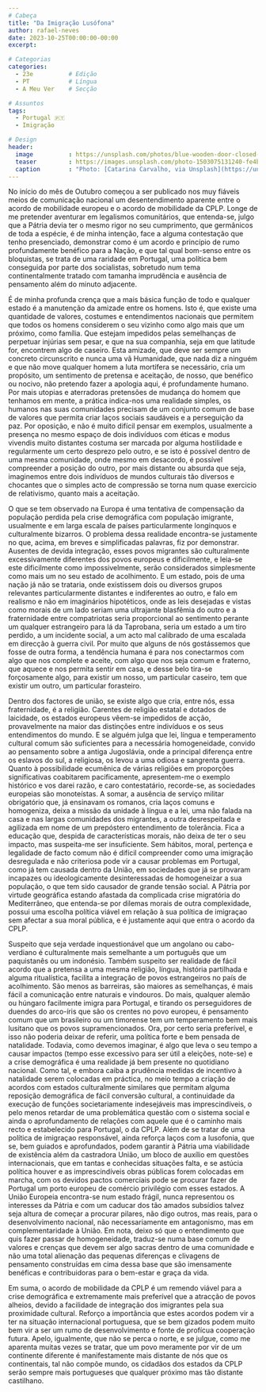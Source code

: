 ```yaml
---
# Cabeça
title: "Da Imigração Lusófona"
author: rafael-neves
date: 2023-10-25T00:00:00-00:00
excerpt:

# Categorias
categories:
  - 23e          # Edição
  - PT           # Língua
  - A Meu Ver    # Secção

# Assuntos
tags:
  - Portugal 🇵🇹
  - Imigração

# Design
header:
  image          : https://unsplash.com/photos/blue-wooden-door-closed-with-46-sign-cqMwRNd0i7I
  teaser         : https://images.unsplash.com/photo-1503075131240-fe4b3a7fa473?q=80&w=2787&auto=format&fit=crop&ixlib=rb-4.0.3&ixid=M3wxMjA3fDB8MHxwaG90by1wYWdlfHx8fGVufDB8fHx8fA%3D%3D
  caption        : "Photo: [Catarina Carvalho, via Unsplash](https://unsplash.com/photos/blue-wooden-door-closed-with-46-sign-cqMwRNd0i7I)"
---
```


No início do mês de Outubro começou a ser publicado nos muy fiáveis meios de comunicação nacional um desentendimento aparente entre o acordo de mobilidade europeu e o acordo de mobilidade da CPLP. Longe de me pretender aventurar em legalismos comunitários, que entenda-se, julgo que a Pátria devia ter o mesmo rigor no seu cumprimento, que germânicos de toda a espécie, é de minha intenção, face a alguma contestação que tenho presenciado, demonstrar como é um acordo e princípio de rumo profundamente benéfico para a Nação, e que tal qual bom-senso entre os bloquistas, se trata de uma raridade em Portugal, uma política bem conseguida por parte dos socialistas, sobretudo num tema continentalmente tratado com tamanha imprudência e ausência de pensamento além do minuto adjacente.

É de minha profunda crença que a mais básica função de todo e qualquer estado é a manutenção da amizade entre os homens. Isto é, que existe uma quantidade de valores, costumes e entendimentos nacionais que permitem que todos os homens considerem o seu vizinho como algo mais que um próximo, como família. Que estejam impedidos pelas semelhanças de perpetuar injúrias sem pesar, e que na sua companhia, seja em que latitude for, encontrem algo de caseiro. Esta amizade, que deve ser sempre um concreto circunscrito e nunca uma vã Humanidade, que nada diz a ninguém e que não move qualquer homem a luta mortífera se necessário, cria um propósito, um sentimento de pretensa e aceitação, de nosso, que benéfico ou nocivo, não pretendo fazer a apologia aqui, é profundamente humano. Por mais utopias e aterradoras pretensões de mudança do homem que tenhamos em mente, a prática indica-nos uma realidade simples, os humanos nas suas comunidades precisam de um conjunto comum de base de valores que permita criar laços sociais saudáveis e a perseguição da paz. Por oposição, e não é muito difícil pensar em exemplos, usualmente a presença no mesmo espaço de dois indivíduos com éticas e modus vivendis muito distantes costuma ser marcada por alguma hostilidade e regularmente um certo desprezo pelo outro, e se isto é possível dentro de uma mesma comunidade, onde mesmo em desacordo, é possível compreender a posição do outro, por mais distante ou absurda que seja, imaginemos entre dois indivíduos de mundos culturais tão diversos e chocantes que o simples acto de compressão se torna num quase exercicio de relativismo, quanto mais a aceitação.

O que se tem observado na Europa é uma tentativa de compensação da população perdida pela crise demográfica com população imigrante, usualmente e em larga escala de países particularmente longínquos e culturalmente bizarros. O problema dessa realidade encontra-se justamente no que, acima, em breves e simplificadas palavras, fiz por demonstrar. Ausentes de devida integração, esses povos migrantes são culturalmente excessivamente diferentes dos povos europeus e dificilmente, e leia-se este dificilmente como impossivelmente, serão considerados simplesmente como mais um no seu estado de acolhimento. E um estado, pois de uma nação já não se trataria, onde existissem dois ou diversos grupos relevantes particularmente distantes e indiferentes ao outro, e falo em realismo e não em imaginários hipotéticos, onde as leis desejadas e vistas como morais de um lado seriam uma ultrajante blasfêmia do outro e a fraternidade entre compatriotas seria proporcional ao sentimento perante um qualquer estrangeiro para lá da Taprobana, seria um estado a um tiro perdido, a um incidente social, a um acto mal calibrado de uma escalada em direcção à guerra civil. Por muito que alguns de nós gostássemos que fosse de outra forma, a tendência humana é para nos conectarmos com algo que nos complete e aceite, com algo que nos seja comum e fraterno, que aquece e nos permita sentir em casa, e desse belo tira-se forçosamente algo, para existir um nosso, um particular caseiro, tem que existir um outro, um particular forasteiro. 

Dentro dos factores de união, se existe algo que cria, entre nós, essa fraternidade, é a religião. Carentes de religião estatal e dotados de laicidade, os estados europeus vêem-se impedidos de acção, provavelmente na maior das distinções entre indivíduos e os seus entendimentos do mundo. E se alguém julga que lei, língua e temperamento cultural comum são suficientes para a necessária homogeneidade, convido ao pensamento sobre a antiga Jugoslávia, onde a principal diferença entre os eslavos do sul, a religiosa, os levou a uma odiosa e sangrenta guerra. Quanto à possibilidade ecumênica de várias religiões em proporções significativas coabitarem pacificamente, apresentem-me o exemplo histórico e vos darei razão, e caro contestatário, recorde-se, as sociedades europeias são monoteístas. A somar, a ausência de serviço militar obrigatório que, já ensinavam os romanos, cria laços comuns e homogeniza, deixa a missão da unidade à língua e a lei, uma não falada na casa e nas largas comunidades dos migrantes, a outra desrespeitada e agilizada em nome de um prepóstero entendimento de tolerância. Fica a educação que, despida de características morais, não deixa de ter o seu impacto, mas suspeita-me ser insuficiente. Sem hábitos, moral, pertença e legalidade de facto comum não é difícil compreender como uma imigração desregulada e não criteriosa pode vir a causar problemas em Portugal, como já tem causada dentro da União, em sociedades que já se provaram incapazes ou ideologicamente desinteressadas de homogeneizar a sua população, o que tem sido causador de grande tensão social. A Pátria por virtude geográfica estando afastada da complicada crise migratória do Mediterrâneo, que entenda-se por dilemas morais de outra complexidade, possui uma escolha política viável em relação à sua política de imigraçao sem afectar a sua moral pública, e é justamente aqui que entra o acordo da CPLP.

Suspeito que seja verdade inquestionável que um angolano ou cabo-verdiano é culturalmente mais semelhante a um português que um paquistanês ou um indonésio. Também suspeito ser realidade de fácil acordo que a pretensa a uma mesma religião, língua, história partilhada e alguma ritualística, facilita a integração de povos estrangeiros no país de acolhimento. São menos as barreiras, são maiores as semelhanças, é mais fácil a comunicação entre naturais e vindouros. Do mais, qualquer alemão ou húngaro facilmente imigra para Portugal, e tirando os perseguidores de duendes do arco-íris que são os crentes no povo europeu, é pensamento comum que um brasileiro ou um timorense tem um temperamento bem mais lusitano que os povos supramencionados. Ora, por certo seria preferível, e isso não poderia deixar de referir, uma política forte e bem pensada de natalidade. Todavia, como devemos imaginar, é algo que leva o seu tempo a causar impactos (tempo esse excessivo para ser útil a eleições, note-se) e a crise demográfica é uma realidade já bem presente no quotidiano nacional. Como tal, e embora caiba a prudência medidas de incentivo à natalidade serem colocadas em práctica, no meio tempo a criação de acordos com estados culturalmente similares que permitam alguma reposição demográfica de fácil conversão cultural, a continuidade da execução de funções societariamente indesejáveis mas imprescindíveis, o pelo menos retardar de uma problemática questão com o sistema social e ainda o aprofundamento de relações com aquele que é o caminho mais recto e estabelecido para Portugal, o da CPLP. Além de se tratar de uma política de imigraçao responsável, ainda reforça laços com a lusofonia, que se, bem guiados e aprofundados, podem garantir à Pátria uma viabilidade de existência além da castradora União, um bloco de auxílio em questões internacionais, que em tantas e conhecidas situações falta, e se astúcia política houver e as imprescindíveis obras públicas forem colocadas em marcha, com os devidos pactos comerciais pode se procurar fazer de Portugal um porto europeu de comércio privilégio com esses estados. A União Europeia encontra-se num estado frágil, nunca representou os interesses da Pátria e com um caducar dos tão amados subsídios talvez seja altura de começar a procurar pilares, não digo outros, mas reais, para o desenvolvimento nacional, não necessariamente em antagonismo, mas em complementaridade à União. Em nota, deixo só que o entendimento que quis fazer passar de homogeneidade, traduz-se numa base comum de valores e crenças que devem ser algo sacras dentro de uma comunidade e não uma total alienação das pequenas diferenças e clivagens de pensamento construídas em cima dessa base que são imensamente benéficas e contribuidoras para o bem-estar e graça da vida.

Em suma, o acordo de mobilidade da CPLP é um remendo viável para a crise demográfica e extremamente mais preferível que a atracção de povos alheios, devido a facilidade de integração dos imigrantes pela sua proximidade cultural. Reforço a importância que estes acordos podem vir a ter na situação internacional portuguesa, que se bem gizados podem muito bem vir a ser um rumo de desenvolvimento e fonte de profícua cooperação futura. Apelo, igualmente, que não se perca o norte, e se julgue, como me aparenta muitas vezes se tratar, que um povo meramente por vir de um continente diferente é manifestamente mais distante de nós que os continentais, tal não compõe mundo, os cidadãos dos estados da CPLP serão sempre mais portugueses que qualquer próximo mas tão distante castilhano.
